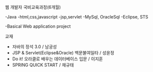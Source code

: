 웹 개발자 국비교육과정(6개월)

-Java
-html,css,javascript
-jsp,servlet
-MySql, OracleSql
-Eclipse, STS

-Basical Web application project


교재
- 자바의 정석 3.0 / 남궁성
- JSP & Servlet(Eclipse&Oracle) 백문불여일타 / 성윤정
- Do it! 오라클로 배우는 데이터베이스 입문 / 이지훈
- SPRING QUICK START / 채규태


